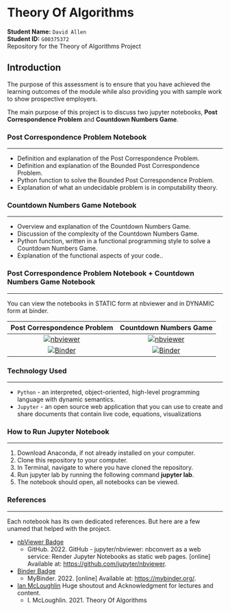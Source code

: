 # Theory Of Algorithms

<b>Student Name:</b> <code>David Allen</code><br>
<b>Student ID:</b> <code>G00375372</code><br>
Repository for the Theory of Algorithms Project<br>

## Introduction
<p>The purpose of this assessment is to ensure that you have achieved the learning outcomes
of the module while also providing you with sample work to show prospective employers.</p>
<p>The main purpose of this project is to discuss two jupyter notebooks, <b>Post Correspondence Problem</b> and <b>Countdown Numbers Game</b>.</p>

### Post Correspondence Problem Notebook
***
- Definition and explanation of the Post Correspondence Problem.
- Definition and explanation of the Bounded Post Correspondence Problem.
- Python function to solve the Bounded Post Correspondence Problem.
- Explanation of what an undecidable problem is in computability theory.

### Countdown Numbers Game Notebook
***
- Overview and explanation of the Countdown Numbers Game.
- Discussion of the complexity of the Countdown Numbers Game.
- Python function, written in a functional programming style to solve a Countdown Numbers Game. 
- Explanation of the functional aspects of your code..

### Post Correspondence Problem Notebook + Countdown Numbers Game Notebook
***
You can view the notebooks in STATIC form at nbviewer and in DYNAMIC form at binder.

| Post Correspondence Problem  | Countdown Numbers Game |
| :-: | :-: |
| [![nbviewer](https://img.shields.io/badge/jupyter_notebooks-nbviewer-purple.svg?style=flat-square)](https://nbviewer.org/github/allend4/Theory_of_Algorithms/blob/main/post-correspondence.ipynb)  | [![nbviewer](https://img.shields.io/badge/jupyter_notebooks-nbviewer-purple.svg?style=flat-square)](https://nbviewer.org/github/allend4/Theory_of_Algorithms/blob/main/countdown.ipynb)  |
| [![Binder](https://mybinder.org/badge_logo.svg)](https://hub.gke2.mybinder.org/user/allend4-theory_of_algorithms-ttdeyfug/lab/tree/post-correspondence.ipynb)  | [![Binder](https://mybinder.org/badge_logo.svg)](https://hub.gke2.mybinder.org/user/allend4-theory_of_algorithms-ttdeyfug/lab/tree/countdown.ipynb)  |

### Technology Used
***
- <code>Python</code> - an interpreted, object-oriented, high-level programming language with dynamic semantics.
- <code>Jupyter</code> - an open source web application that you can use to create and share documents that contain live code, equations, visualizations

### How to Run Jupyter Notebook
***
1. Download Anaconda, if not already installed on your computer.
2. Clone this repository to your computer.
3. In Terminal, navigate to where you have cloned the repository.
4. Run jupyter lab by running the following command <b>jupyter lab</b>.
5. The notebook should open, all notebooks can be viewed.

### References
***
Each notebook has its own dedicated references. But here are a few unamed that helped with the project.
- [nbViewer Badge](https://github.com/jupyter/nbviewer)
    * GitHub. 2022. GitHub - jupyter/nbviewer: nbconvert as a web service: Render Jupyter Notebooks as static web pages. [online] Available at: <https://github.com/jupyter/nbviewer>.
- [Binder Badge](https://mybinder.org/)
    * MyBinder. 2022. [online] Available at: <https://mybinder.org/>.
- [Ian McLoughlin](https://github.com/ianmcloughlin) Huge shoutout and Acknowledgment for lectures and content.
    * I. McLoughlin. 2021. Theory Of Algorithms